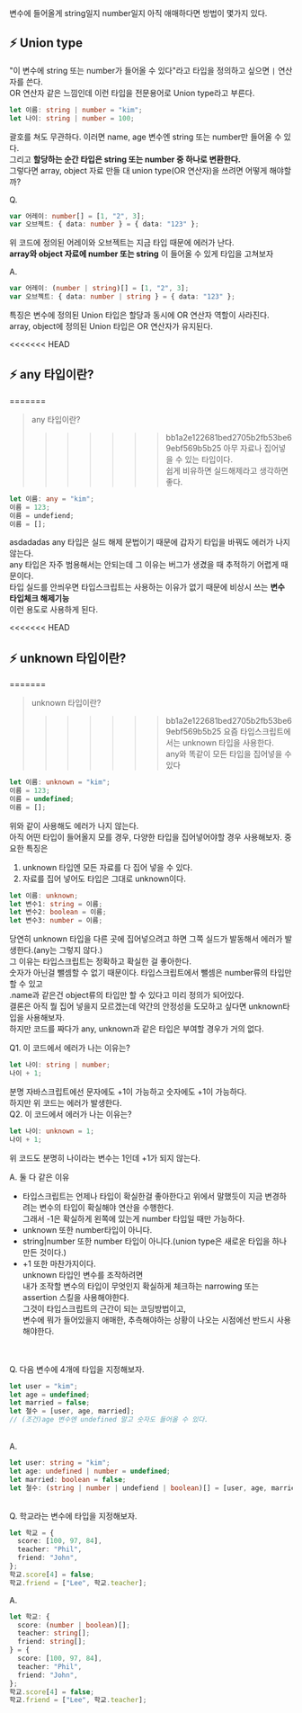 변수에 들어올게 string일지 number일지 아직 애매하다면 방법이 몇가지 있다.

## ⚡️ Union type

"이 변수에 string 또는 number가 들어올 수 있다"라고 타입을 정의하고 싶으면 `|` 연산자를 쓴다.<br>
OR 연산자 같은 느낌인데 이런 타입을 전문용어로 Union type라고 부른다.

```ts
let 이름: string | number = "kim";
let 나이: string | number = 100;
```

괄호를 쳐도 무관하다.
이러면 name, age 변수엔 string 또는 number만 들어올 수 있다.<br>
그리고 **할당하는 순간 타입은 string 또는 number 중 하나로 변환한다.**
<br>
그렇다면 array, object 자료 만들 대 union type(OR 연산자)을 쓰려면 어떻게 해야할까?

Q.

```ts
var 어레이: number[] = [1, "2", 3];
var 오브젝트: { data: number } = { data: "123" };
```

위 코드에 정의된 어레이와 오브젝트는 지금 타입 때문에 에러가 난다.<br>
**array와 object 자료에 number 또는 string** 이 들어올 수 있게 타입을 고쳐보자

A.

```ts
var 어레이: (number | string)[] = [1, "2", 3];
var 오브젝트: { data: number | string } = { data: "123" };
```

특징은 변수에 정의된 Union 타입은 할당과 동시에 OR 연산자 역할이 사라진다.<br>
array, object에 정의된 Union 타입은 OR 연산자가 유지된다.

<<<<<<< HEAD
## ⚡️ any 타입이란?

=======
> any 타입이란?
>>>>>>> bb1a2e122681bed2705b2fb53be69ebf569b5b25
아무 자료나 집어넣을 수 있는 타입이다.<br>
쉽게 비유하면 실드해제라고 생각하면 좋다.

```ts
let 이름: any = "kim";
이름 = 123;
이름 = undefiend;
이름 = [];
```

asdadadas
any 타입은 실드 해제 문법이기 때문에 갑자기 타입을 바꿔도 에러가 나지 않는다.<br>
any 타입은 자주 범용해서는 안되는데 그 이유는 버그가 생겼을 때 추적하기 어렵게 때문이다.<br>
타입 실드를 안씌우면 타입스크립트는 사용하는 이유가 없기 때문에 비상시 쓰는 **변수 타입체크 해제기능** <br>
이런 용도로 사용하게 된다.

<<<<<<< HEAD
## ⚡️ unknown 타입이란?

=======
> unknown 타입이란?
>>>>>>> bb1a2e122681bed2705b2fb53be69ebf569b5b25
요즘 타입스크립트에서는 unknown 타입을 사용한다.<br>
any와 똑같이 모든 타입을 집어넣을 수 있다

```ts
let 이름: unknown = "kim";
이름 = 123;
이름 = undefined;
이름 = [];
```

위와 같이 사용해도 에러가 나지 않는다.<br>
아직 어떤 타입이 들어올지 모를 경우, 다양한 타입을 집어넣어야할 경우 사용해보자.
중요한 특징은

1. unknown 타입엔 모든 자료를 다 집어 넣을 수 있다.
2. 자료를 집어 넣어도 타입은 그대로 unknown이다.

```ts
let 이름: unknown;
let 변수1: string = 이름;
let 변수2: boolean = 이름;
let 변수3: number = 이름;
```

당연히 unknown 타입을 다른 곳에 집어넣으려고 하면 그쪽 실드가 발동해서 에러가 발생한다.(any는 그렇지 않다.)<br>
그 이유는 타입스크립트는 정확하고 확실한 걸 좋아한다.<br>
숫자가 아닌걸 뺄셈할 수 없기 때문이다. 타입스크립트에서 뺄셈은 number류의 타입만 할 수 있고<br>
.name과 같은건 object류의 타입만 할 수 있다고 미리 정의가 되어있다.
<br>
결론은 아직 뭘 집어 넣을지 모르겠는데 약간의 안정성을 도모하고 싶다면 unknown타입을 사용해보자.<br>
하지만 코드를 짜다가 any, unknown과 같은 타입은 부여할 경우가 거의 없다.

Q1. 이 코드에서 에러가 나는 이유는?

```ts
let 나이: string | number;
나이 + 1;
```

분명 자바스크립트에선 문자에도 +1이 가능하고 숫자에도 +1이 가능하다.<br>
하지만 위 코드는 에러가 발생한다.
<br>
Q2. 이 코드에서 에러가 나는 이유는?

```ts
let 나이: unknown = 1;
나이 + 1;
```

위 코드도 분명히 나이라는 변수는 1인데 +1가 되지 않는다.<br>

A. 둘 다 같은 이유

- 타입스크립트는 언제나 타입이 확실한걸 좋아한다고 위에서 말했듯이 지금 변경하려는 변수의 타입이 확실해야 연산을 수행한다.<br>
  그래서 -1은 확실하게 왼쪽에 있는게 number 타입일 때만 가능하다.<br>
- unknown 또한 number타입이 아니다.
- string|number 또한 number 타입이 아니다.(union type은 새로운 타입을 하나 만든 것이다.)
- +1 또한 마찬가지이다.
  <br>
  unknown 타입인 변수를 조작하려면 <br>
  내가 조작할 변수의 타입이 무엇인지 확실하게 체크하는 narrowing 또는 assertion 스킬을 사용해야한다.<br>
  그것이 타입스크립트의 근간이 되는 코딩방법이고,<br>
  변수에 뭐가 들어있을지 애매한, 추측해야하는 상황이 나오는 시점에선 반드시 사용해야한다.

<br>
<br>
Q. 다음 변수에 4개에 타입을 지정해보자.

```ts
let user = "kim";
let age = undefined;
let married = false;
let 철수 = [user, age, married];
// (조건)age 변수엔 undefined 말고 숫자도 들어올 수 있다.
```

<br>
A.

```ts
let user: string = "kim";
let age: undefined | number = undefined;
let married: boolean = false;
let 철수: (string | number | undefiend | boolean)[] = [user, age, married];
```

<br>
Q. 학교라는 변수에 타입을 지정해보자.

```ts
let 학교 = {
  score: [100, 97, 84],
  teacher: "Phil",
  friend: "John",
};
학교.score[4] = false;
학교.friend = ["Lee", 학교.teacher];
```

A.

```ts
let 학교: {
  score: (number | boolean)[];
  teacher: string[];
  friend: string[];
} = {
  score: [100, 97, 84],
  teacher: "Phil",
  friend: "John",
};
학교.score[4] = false;
학교.friend = ["Lee", 학교.teacher];
```
